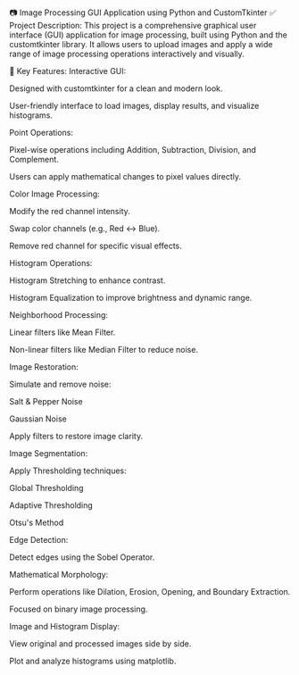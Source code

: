 📷 Image Processing GUI Application using Python and CustomTkinter
✅ Project Description:
This project is a comprehensive graphical user interface (GUI) application for image processing, built using Python and the customtkinter library. It allows users to upload images and apply a wide range of image processing operations interactively and visually.

🧩 Key Features:
Interactive GUI:

Designed with customtkinter for a clean and modern look.

User-friendly interface to load images, display results, and visualize histograms.

Point Operations:

Pixel-wise operations including Addition, Subtraction, Division, and Complement.

Users can apply mathematical changes to pixel values directly.

Color Image Processing:

Modify the red channel intensity.

Swap color channels (e.g., Red ↔ Blue).

Remove red channel for specific visual effects.

Histogram Operations:

Histogram Stretching to enhance contrast.

Histogram Equalization to improve brightness and dynamic range.

Neighborhood Processing:

Linear filters like Mean Filter.

Non-linear filters like Median Filter to reduce noise.

Image Restoration:

Simulate and remove noise:

Salt & Pepper Noise

Gaussian Noise

Apply filters to restore image clarity.

Image Segmentation:

Apply Thresholding techniques:

Global Thresholding

Adaptive Thresholding

Otsu's Method

Edge Detection:

Detect edges using the Sobel Operator.

Mathematical Morphology:

Perform operations like Dilation, Erosion, Opening, and Boundary Extraction.

Focused on binary image processing.

Image and Histogram Display:

View original and processed images side by side.

Plot and analyze histograms using matplotlib.
